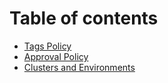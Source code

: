 # Table of contents

* [Tags Policy](README.md)
* [Approval Policy](approval-policy.md)
* [Clusters and Environments](clusters-and-environments.md)
